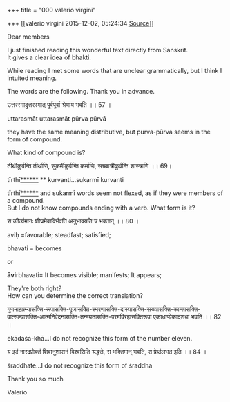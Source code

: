 +++
title = "000 valerio virgini"

+++
[[valerio virgini	2015-12-02, 05:24:34 [Source](https://groups.google.com/g/samskrita/c/wa_D34WAI6o)]]



Dear members  
  
I just finished reading this wonderful text directly from Sanskrit.  
It gives a clear idea of bhakti.  
  
While reading I met some words that are unclear grammatically, but I think I intuited meaning.  
  
The words are the following. Thank you in advance.  
  
  

उत्तरस्मादुत्तरस्मात् पूर्वपूर्वा श्रेयाय भवति ।। 57 ।

uttarasmāt uttarasmāt pūrva pūrvā

they have the same meaning distributive, but purva-pūrva seems in the form of compound.   

What kind of compound is?

तीर्थीकुर्वन्ति तीर्थाणि, सुकर्मीकुर्वन्ति कर्माणि, सच्छात्रीकुर्वन्ति शास्त्राणि ।। 69।

tīrthī[******](#m_-8981660021720960723__ftn1) ** kurvanti...sukarmī kurvanti

  
tīrthī[******](https://mail.google.com/mail/u/0/#_ftn1) and sukarmī words seem not flexed, as if they were members of a compound.  
But I do not know compounds ending with a verb. What form is it?

  

स कीर्त्यमानः शीघ्रमेवाविर्भवति अनुभावयति च भक्तान् ।। 80 ।

  

aviḥ =favorable; steadfast; satisfied;

bhavati = becomes

or  

**āvi**rbhavati= It becomes visible; manifests; It appears;  
  
They're both right?  
How can you determine the correct translation?  
  

गुणमाहात्म्यासक्ति-रूपासक्ति-पूजासक्ति-स्मरणासक्ति-दास्यासक्ति-सख्यासक्ति-कान्तासक्ति-वात्सल्यासक्ति-आत्मनिवेदनासक्ति-तन्मयतासक्ति-परमविरहासक्तिरूपा
एकाधाप्येकादशधा भवति ।। 82 ।

  

ekādaśa-khā...I do not recognize this form of the number eleven.

  

य इदं नारदप्रोक्तं शिवानुशासनं विश्वसिति श्रद्धत्ते, स भक्तिमान् भवति, स प्रेष्ठंलभत इति ।। 84 ।

  

śraddhate...I do not recognize this form of śraddha  

  
Thank you so much  

Valerio  

  

  

